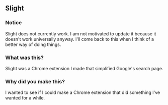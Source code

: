 ## Slight
### Notice
Slight does not currently work. I am not motivated to update it because it doesn't work universally anyway. I'll come back to this when I think of a better way of doing things.

### What was this?
Slight was a Chrome extension I made that simplified Google's search page.

### Why did you make this?
I wanted to see if I could make a Chrome extension that did something I've wanted for a while.
